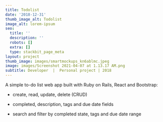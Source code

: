 ```yaml
---
title: Todolist
date: '2018-12-31'
thumb_image_alt: Todolist
image_alt: lorem-ipsum
seo:
  title: ''
  description: ''
  robots: []
  extra: []
  type: stackbit_page_meta
layout: project
thumb_image: images/smartmockups_kn6ablmc.jpeg
image: images/Screenshot 2021-04-07 at 1.13.17 AM.png
subtitle: Developer  |  Personal project | 2018
---
```

A simple to-do list web app built with Ruby on Rails, React and Bootstrap:

*   create, read, update, delete (CRUD)

*   completed, description, tags and due date fields

*   search and filter by completed state, tags and due date range
